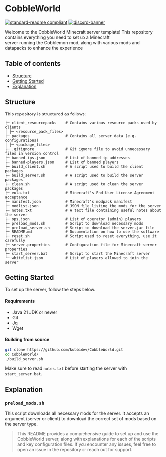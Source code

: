 # CobbleWorld

[![standard-readme compliant](https://img.shields.io/badge/readme%20style-standard-brightgreen.svg?style=for-the-badge)](https://github.com/RichardLitt/standard-readme)
[![discord-banner](https://img.shields.io/discord/1258062506270654515?label=discord&style=for-the-badge&color=7289da)](https://discord.kubbidev.me)

Welcome to the CobbleWorld Minecraft server template! This repository contains everything you need to set up a
Minecraft  
server running the Cobblemon mod, along with various mods and datapacks to enhance the experience.

## Table of contents

- [Structure](#structure)
- [Getting Started](#getting-started)
- [Explanation](#explanation)

## Structure

This repository is structured as follows:

```
├─ client_resourcepacks    # Contains various resource packs used by clients
│ ├─ <resource_pack_files>
├─ packages                # Contains all server data (e.g. configurations)
│ ├─ <package_files>
├─ .gitignore              # Git ignore file to avoid unnecessary files in version control
├─ banned-ips.json         # List of banned ip addresses
├─ banned-players.json     # List of banned players
├─ build_client.sh         # A script used to build the client packages
├─ build_server.sh         # A script used to build the server packages
├─ clean.sh                # A script used to clean the server packages
├─ eula.txt                # Minecraft's End User License Agreement acceptance
├─ manifest.json           # Minecraft's modpack manifest
├─ modlist.json            # JSON file listing the mods for the server
├─ notes.txt               # A text file containing useful notes about the server
├─ ops.json                # List of operator (admin) players
├─ preload_mods.sh         # Script to download necessary mods
├─ preload_server.sh       # Script to download the server.jar file
├─ README.md               # Documentation on how to use the software
├─ reset.sh                # Script used to reset everything, use it carefully
├─ server.properties       # Configuration file for Minecraft server properties
├─ start_server.bat        # Script to start the Minecraft server
└─ whitelist.json          # List of players allowed to join the server
```  

## Getting Started

To set up the server, follow the steps below.

#### Requirements

* Java 21 JDK or newer
* Git
* Jq
* Wget

#### Building from source

```sh
git clone https://github.com/kubbidev/CobbleWorld.git  
cd CobbleWorld/
./build_server.sh
```

Make sure to read `notes.txt` before starting the server with `start_server.bat`.

## Explanation

### `preload_mods.sh`

This script downloads all necessary mods for the server. It accepts an argument (server or client) to download the
correct set of mods based on the server type.

> This README provides a comprehensive guide to set up and use the CobbleWorld server, along with explanations for each
> of the scripts and key configuration files. If you encounter any issues, feel free to open an issue in the repository or
> reach out for support.
